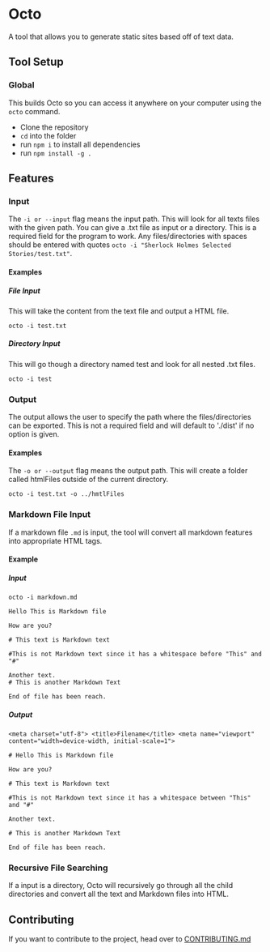 # Octo

A tool that allows you to generate static sites based off of text data.

## Tool Setup

### Global

This builds Octo so you can access it anywhere on your computer using the `octo` command.

- Clone the repository
- `cd` into the folder
- run `npm i` to install all dependencies
- run `npm install -g .`

## Features

### Input

The `-i or --input` flag means the input path. This will look for all texts files with the given path. You can give a .txt file as input or a directory. This is a required field for the program to work. Any files/directories with spaces should be entered with quotes `octo -i "Sherlock Holmes Selected Stories/test.txt"`.

#### Examples

##### File Input

This will take the content from the text file and output a HTML file.

`octo -i test.txt`

##### Directory Input

This will go though a directory named test and look for all nested .txt files.

`octo -i test`

### Output

The output allows the user to specify the path where the files/directories can be exported. This is not a required field and will default to './dist' if no option is given.

#### Examples

The `-o or --output` flag means the output path. This will create a folder called htmlFiles outside of the current directory.

`octo -i test.txt -o ../hmtlFiles`

### Markdown File Input

If a markdown file `.md` is input, the tool will convert all markdown features into appropriate HTML tags.

#### Example

##### Input

`octo -i markdown.md`

```
Hello This is Markdown file

How are you?

# This text is Markdown text

#This is not Markdown text since it has a whitespace before "This" and "#"

Another text.
# This is another Markdown Text

End of file has been reach.
```

##### Output

```
<meta charset="utf-8"> <title>Filename</title> <meta name="viewport" content="width=device-width, initial-scale=1">

# Hello This is Markdown file

How are you?

# This text is Markdown text

#This is not Markdown text since it has a whitespace between "This" and "#"

Another text.

# This is another Markdown Text

End of file has been reach.

```

### Recursive File Searching

If a input is a directory, Octo will recursively go through all the child directories and convert all the text and Markdown files into HTML.

## Contributing

If you want to contribute to the project, head over to [CONTRIBUTING.md](https://github.com/LuigiZaccagnini/octo/blob/main/CONTRIBUTING.md)
